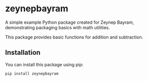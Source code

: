 # zeynepbayram

A simple example Python package created for Zeynep Bayram, demonstrating packaging basics with math utilities.

This package provides basic functions for addition and subtraction.

## Installation

You can install this package using pip:

```bash
pip install zeynepbayram